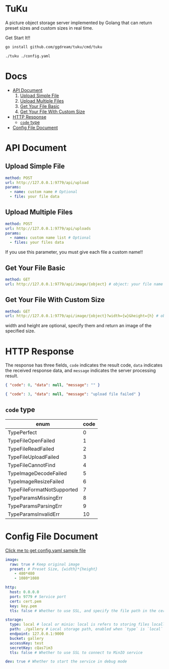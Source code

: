 # TuKu

A picture object storage server implemented by Golang that can return preset sizes and custom sizes in real time.

Get Start It!!

```bash
go install github.com/ggdream/tuku/cmd/tuku
```

```bash
./tuku ./config.yaml
```

# Docs

- [API Document](#api-document)
  1. [Upload Simple File](#upload-simple-file)
  2. [Upload Multiple Files](#upload-multiple-files)
  3. [Get Your File Basic](#get-your-file-basic)
  4. [Get Your File With Custom Size](#get-your-file-with-custom-size)
- [HTTP Response](#http-response)
  - [`code` type](#code-type)
- [Config File Document](#config-file-document)

# API Document

## Upload Simple File

```yaml
method: POST
url: http://127.0.0.1:9779/api/upload
params:
  - name: custom name # Optional
  - file: your file data
```

## Upload Multiple Files

```yaml
method: POST
url: http://127.0.0.1:9779/api/uploads
params:
  - names: custom name list # Optional
  - files: your files data
```

If you use this parameter, you must give each file a custom name!!

## Get Your File Basic

```yaml
method: GET
url: http://127.0.0.1:9779/api/image/{object} # object: your file name
```

## Get Your File With Custom Size

```yaml
method: GET
url: http://127.0.0.1:9779/api/image/{object}?width={w}&height={h} # object: your file name
```

width and height are optional, specify them and return an image of the specified size.

# HTTP Response

The response has three fields, `code` indicates the result code, `data` indicates the received response data, and `message` indicates the server processing result.

```json
{ "code": 0, "data": null, "message": "" }
```

```json
{ "code": 3, "data": null, "message": "upload file failed" }
```

## `code` type

| enum                       | code |
| -------------------------- | ---- |
| TypePerfect                | 0    |
| TypeFileOpenFailed         | 1    |
| TypeFileReadFailed         | 2    |
| TypeFileUploadFailed       | 3    |
| TypeFileCannotFind         | 4    |
| TypeImageDecodeFailed      | 5    |
| TypeImageResizeFailed      | 6    |
| TypeFileFormatNotSupported | 7    |
| TypeParamsMissingErr       | 8    |
| TypeParamsParsingErr       | 9    |
| TypeParamsInvalidErr       | 10   |

# Config File Document

[Click me to get config.yaml sample file](./cmd/tuku/config.yaml)

```yaml
image:
  raw: true # Keep original image
  preset: # Preset Size, {width}*{height}
    - 480*480
    - 1080*1080

http:
  host: 0.0.0.0
  port: 9779 # Service port
  cert: cert.pem
  key: key.pem
  tls: false # Whether to use SSL, and specify the file path in the cert and key parameters

storage:
  type: local # local or minio: local is refers to storing files locally, and minio is refers to storing files in MinIO
  path: ./gallery # Local storage path, enabled when `type` is `local`
  endpoint: 127.0.0.1:9000
  bucket: gallery
  accessKey: test
  secretKey: cQas7im3
  tls: false # Whether to use SSL to connect to MinIO service

dev: true # Whether to start the service in debug mode
```

